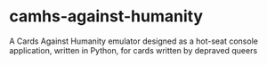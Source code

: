 # camhs-against-humanity
A Cards Against Humanity emulator designed as a hot-seat console application, written in Python, for cards written by depraved queers

